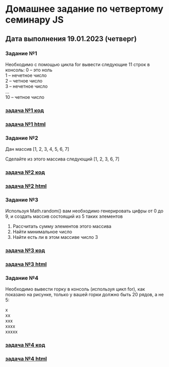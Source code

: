 # Домашнее задание по четвертому семинару JS

## Дата выполнения 19.01.2023 (четверг)


### Задание №1

Необходимо с помощью цикла for вывести следующие 11 строк в консоль:
0 – это ноль<br>
1 – нечетное число<br>
2 – четное число<br>
3 – нечетное число<br>
…<br>
10 – четное число



### [задача №1 код](https://github.com/olegsamy/4DZ_JS/blob/main/task_dz1/script.js) 

### [задача №1 html](https://olegsamy.github.io/4DZ_JS/task_dz1/index.html)



### Задание №2

Дан массив [1, 2, 3, 4, 5, 6, 7]

Сделайте из этого массива следующий [1, 2, 3, 6, 7]



### [задача №2 код](https://github.com/olegsamy/4DZ_JS/blob/main/task_dz2/script.js) 

### [задача №2 html](https://olegsamy.github.io/4DZ_JS/task_dz2/index.html)



### Задание №3

Используя Math.random() вам необходимо генерировать цифры от 0 до 9, и создать массив состоящий из 5 таких элементов
1. Рассчитать сумму элементов этого массива
2. Найти минимальное число
3. Найти есть ли в этом массиве число 3


### [задача №3 код](https://github.com/olegsamy/4DZ_JS/blob/main/task_dz3/script.js) 

### [задача №3 html](https://olegsamy.github.io/4DZ_JS/task_dz3/index.html)



### Задание №4

Необходимо вывести горку в консоль (используя цикл for), как показано на
рисунке, только у вашей горки должно быть 20 рядов, а не 5:

x<br>
xx<br>
xxx<br>
xxxx<br>
xxxxx<br>

### [задача №4 код](https://github.com/olegsamy/4DZ_JS/blob/main/task_dz4/script.js) 

### [задача №4 html](https://olegsamy.github.io/4DZ_JS/task_dz4/index.html)

